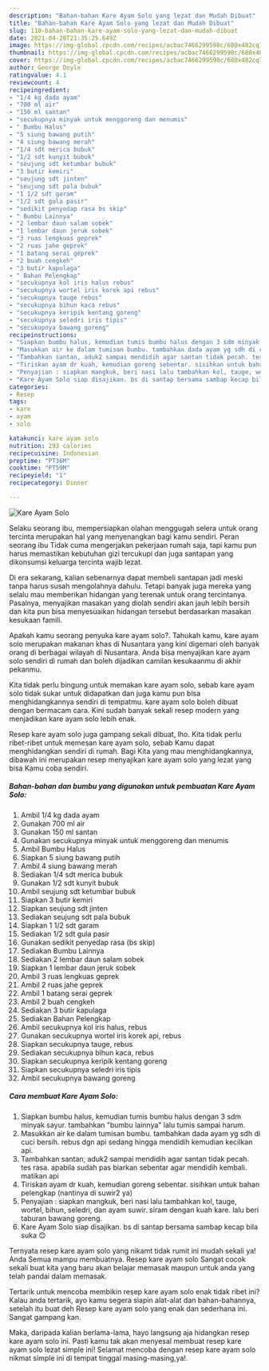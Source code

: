 ```yaml
---
description: "Bahan-bahan Kare Ayam Solo yang lezat dan Mudah Dibuat"
title: "Bahan-bahan Kare Ayam Solo yang lezat dan Mudah Dibuat"
slug: 118-bahan-bahan-kare-ayam-solo-yang-lezat-dan-mudah-dibuat
date: 2021-04-28T21:35:25.649Z
image: https://img-global.cpcdn.com/recipes/acbac7466299598c/680x482cq70/kare-ayam-solo-foto-resep-utama.jpg
thumbnail: https://img-global.cpcdn.com/recipes/acbac7466299598c/680x482cq70/kare-ayam-solo-foto-resep-utama.jpg
cover: https://img-global.cpcdn.com/recipes/acbac7466299598c/680x482cq70/kare-ayam-solo-foto-resep-utama.jpg
author: George Doyle
ratingvalue: 4.1
reviewcount: 4
recipeingredient:
- "1/4 kg dada ayam"
- "700 ml air"
- "150 ml santan"
- "secukupnya minyak untuk menggoreng dan menumis"
- " Bumbu Halus"
- "5 siung bawang putih"
- "4 siung bawang merah"
- "1/4 sdt merica bubuk"
- "1/2 sdt kunyit bubuk"
- "seujung sdt ketumbar bubuk"
- "3 butir kemiri"
- "seujung sdt jinten"
- "seujung sdt pala bubuk"
- "1 1/2 sdt garam"
- "1/2 sdt gula pasir"
- "sedikit penyedap rasa bs skip"
- " Bumbu Lainnya"
- "2 lembar daun salam sobek"
- "1 lembar daun jeruk sobek"
- "3 ruas lengkuas geprek"
- "2 ruas jahe geprek"
- "1 batang serai geprek"
- "2 buah cengkeh"
- "3 butir kapulaga"
- " Bahan Pelengkap"
- "secukupnya kol iris halus rebus"
- "secukupnya wortel iris korek api rebus"
- "secukupnya tauge rebus"
- "secukupnya bihun kaca rebus"
- "secukupnya keripik kentang goreng"
- "secukupnya seledri iris tipis"
- "secukupnya bawang goreng"
recipeinstructions:
- "Siapkan bumbu halus, kemudian tumis bumbu halus dengan 3 sdm minyak sayur. tambahkan &#34;bumbu lainnya&#34; lalu tumis sampai harum."
- "Masukkan air ke dalam tumisan bumbu. tambahkan dada ayam yg sdh di cuci bersih. rebus dgn api sedang hingga mendidih kemudian kecilkan api."
- "Tambahkan santan, aduk2 sampai mendidih agar santan tidak pecah. tes rasa. apabila sudah pas biarkan sebentar agar mendidih kembali. matikan api"
- "Tiriskan ayam dr kuah, kemudian goreng sebentar. sisihkan untuk bahan pelengkap (nantinya di suwir2 ya)"
- "Penyajian : siapkan mangkuk, beri nasi lalu tambahkan kol, tauge, wortel, bihun, seledri, dan ayam suwir. siram dengan kuah kare. lalu beri taburan bawang goreng."
- "Kare Ayam Solo siap disajikan. bs di santap bersama sambap kecap bila suka 😊"
categories:
- Resep
tags:
- kare
- ayam
- solo

katakunci: kare ayam solo 
nutrition: 293 calories
recipecuisine: Indonesian
preptime: "PT36M"
cooktime: "PT59M"
recipeyield: "1"
recipecategory: Dinner

---
```



![Kare Ayam Solo](https://img-global.cpcdn.com/recipes/acbac7466299598c/680x482cq70/kare-ayam-solo-foto-resep-utama.jpg)

Selaku seorang ibu, mempersiapkan olahan menggugah selera untuk orang tercinta merupakan hal yang menyenangkan bagi kamu sendiri. Peran seorang ibu Tidak cuma mengerjakan pekerjaan rumah saja, tapi kamu pun harus memastikan kebutuhan gizi tercukupi dan juga santapan yang dikonsumsi keluarga tercinta wajib lezat.

Di era  sekarang, kalian sebenarnya dapat membeli santapan jadi meski tanpa harus susah mengolahnya dahulu. Tetapi banyak juga mereka yang selalu mau memberikan hidangan yang terenak untuk orang tercintanya. Pasalnya, menyajikan masakan yang diolah sendiri akan jauh lebih bersih dan kita pun bisa menyesuaikan hidangan tersebut berdasarkan masakan kesukaan famili. 



Apakah kamu seorang penyuka kare ayam solo?. Tahukah kamu, kare ayam solo merupakan makanan khas di Nusantara yang kini digemari oleh banyak orang di berbagai wilayah di Nusantara. Anda bisa menyajikan kare ayam solo sendiri di rumah dan boleh dijadikan camilan kesukaanmu di akhir pekanmu.

Kita tidak perlu bingung untuk memakan kare ayam solo, sebab kare ayam solo tidak sukar untuk didapatkan dan juga kamu pun bisa menghidangkannya sendiri di tempatmu. kare ayam solo boleh dibuat dengan bermacam cara. Kini sudah banyak sekali resep modern yang menjadikan kare ayam solo lebih enak.

Resep kare ayam solo juga gampang sekali dibuat, lho. Kita tidak perlu ribet-ribet untuk memesan kare ayam solo, sebab Kamu dapat menghidangkan sendiri di rumah. Bagi Kita yang mau menghidangkannya, dibawah ini merupakan resep menyajikan kare ayam solo yang lezat yang bisa Kamu coba sendiri.

<!--inarticleads1-->

##### Bahan-bahan dan bumbu yang digunakan untuk pembuatan Kare Ayam Solo:

1. Ambil 1/4 kg dada ayam
1. Gunakan 700 ml air
1. Gunakan 150 ml santan
1. Gunakan secukupnya minyak untuk menggoreng dan menumis
1. Ambil  Bumbu Halus
1. Siapkan 5 siung bawang putih
1. Ambil 4 siung bawang merah
1. Sediakan 1/4 sdt merica bubuk
1. Gunakan 1/2 sdt kunyit bubuk
1. Ambil seujung sdt ketumbar bubuk
1. Siapkan 3 butir kemiri
1. Siapkan seujung sdt jinten
1. Sediakan seujung sdt pala bubuk
1. Siapkan 1 1/2 sdt garam
1. Sediakan 1/2 sdt gula pasir
1. Gunakan sedikit penyedap rasa (bs skip)
1. Sediakan  Bumbu Lainnya
1. Sediakan 2 lembar daun salam sobek
1. Siapkan 1 lembar daun jeruk sobek
1. Ambil 3 ruas lengkuas geprek
1. Ambil 2 ruas jahe geprek
1. Ambil 1 batang serai geprek
1. Ambil 2 buah cengkeh
1. Sediakan 3 butir kapulaga
1. Sediakan  Bahan Pelengkap
1. Ambil secukupnya kol iris halus, rebus
1. Gunakan secukupnya wortel iris korek api, rebus
1. Siapkan secukupnya tauge, rebus
1. Sediakan secukupnya bihun kaca, rebus
1. Siapkan secukupnya keripik kentang goreng
1. Siapkan secukupnya seledri iris tipis
1. Ambil secukupnya bawang goreng




<!--inarticleads2-->

##### Cara membuat Kare Ayam Solo:

1. Siapkan bumbu halus, kemudian tumis bumbu halus dengan 3 sdm minyak sayur. tambahkan &#34;bumbu lainnya&#34; lalu tumis sampai harum.
1. Masukkan air ke dalam tumisan bumbu. tambahkan dada ayam yg sdh di cuci bersih. rebus dgn api sedang hingga mendidih kemudian kecilkan api.
1. Tambahkan santan, aduk2 sampai mendidih agar santan tidak pecah. tes rasa. apabila sudah pas biarkan sebentar agar mendidih kembali. matikan api
1. Tiriskan ayam dr kuah, kemudian goreng sebentar. sisihkan untuk bahan pelengkap (nantinya di suwir2 ya)
1. Penyajian : siapkan mangkuk, beri nasi lalu tambahkan kol, tauge, wortel, bihun, seledri, dan ayam suwir. siram dengan kuah kare. lalu beri taburan bawang goreng.
1. Kare Ayam Solo siap disajikan. bs di santap bersama sambap kecap bila suka 😊




Ternyata resep kare ayam solo yang nikamt tidak rumit ini mudah sekali ya! Anda Semua mampu membuatnya. Resep kare ayam solo Sangat cocok sekali buat kita yang baru akan belajar memasak maupun untuk anda yang telah pandai dalam memasak.

Tertarik untuk mencoba membikin resep kare ayam solo enak tidak ribet ini? Kalau anda tertarik, ayo kamu segera siapin alat-alat dan bahan-bahannya, setelah itu buat deh Resep kare ayam solo yang enak dan sederhana ini. Sangat gampang kan. 

Maka, daripada kalian berlama-lama, hayo langsung aja hidangkan resep kare ayam solo ini. Pasti kamu tak akan menyesal membuat resep kare ayam solo lezat simple ini! Selamat mencoba dengan resep kare ayam solo nikmat simple ini di tempat tinggal masing-masing,ya!.

